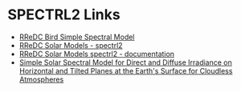 SPECTRL2 Links
==============

* [RReDC Bird Simple Spectral Model](http://rredc.nrel.gov/solar/models/spectral/)
* [RReDC Solar Models - spectrl2](http://rredc.nrel.gov/solar/models/spectral/spectrl2/)
* [RReDC Solar Models spectrl2 - documentation](http://rredc.nrel.gov/solar/models/spectral/spectrl2/documentation.html)
* [Simple Solar Spectral Model for Direct and Diffuse Irradiance on Horizontal and Tilted Planes at the Earth's Surface for Cloudless Atmospheres](http://rredc.nrel.gov/solar/pubs/spectral/model/)
